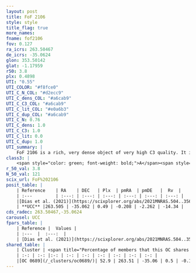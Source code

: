 ```yaml
---
layout: post
title: FoF 2106
style: style
title_flag: true
more_names: 
fname: fof2106
fov: 0.127
ra_icrs: 263.50467
de_icrs: -35.0624
glon: 353.50142
glat: -1.17959
r50: 3.8
plx: 0.4898
UTI: "0.55"
UTI_COLOR: "#f8fce0"
UTI_C_N_COL: "#d2ecc9"
UTI_C_dens_COL: "#a6cab9"
UTI_C_C3_COL: "#a6cab9"
UTI_C_lit_COL: "#e0a6b3"
UTI_C_dup_COL: "#a6cab9"
UTI_C_N: 0.76
UTI_C_dens: 1.0
UTI_C_C3: 1.0
UTI_C_lit: 0.0
UTI_C_dup: 1.0
UTI_summary: |
    FoF 2106 is a rich, very dense object of very high C3 quality. It is rarely studied in the literature. This object shares a significant percentage of members with a later reported entry.
class3: |
    <span style="color: green; font-weight: bold;">A</span><span style="color: green; font-weight: bold;">A</span>
r_50_val: 3.8
N_50_val: 121
scix_url: FoF%202106
posit_table: |
    | Reference    | RA    | DEC   | Plx  | pmRA  | pmDE   |  Rv  |
    | :---         | :---: | :---: | :---: | :---: | :---: | :---: |
    |[Dias et al. (2021)](https://scixplorer.org/abs/2021MNRAS.504..356D) | 263.499 | -35.058 | 0.481 | -0.279 | -2.195 | -- |
    | **UCC** |263.505 | -35.062 | 0.49 | -0.208 | -2.262 | -14.34 | 
cds_radec: 263.50467,-35.0624
carousel: UCC
fpars_table: |
    | Reference |  Values |
    | :---  |  :---:  |
    | [Dias et al. (2021)](https://scixplorer.org/abs/2021MNRAS.504..356D) | `Av=3.628, Dist=2025, logage=6.932, [Fe/H]=-0.067` |
shared_table: |
    | Cluster | <span title="Percentage of members that this OC shares with the ones listed">%</span>   | RA   | DEC   | Plx   | pmRA  | pmDE  | Rv | UTI |
    | :-: | :-: |:-: | :-: | :-: | :-: | :-: | :-: | :-: |
    |[OC 0689](/_clusters/oc0689/)| 52.9 | 263.51 | -35.06 | 0.5 | -0.19 | -2.28 | -12.46 |0.02 |
---
```


